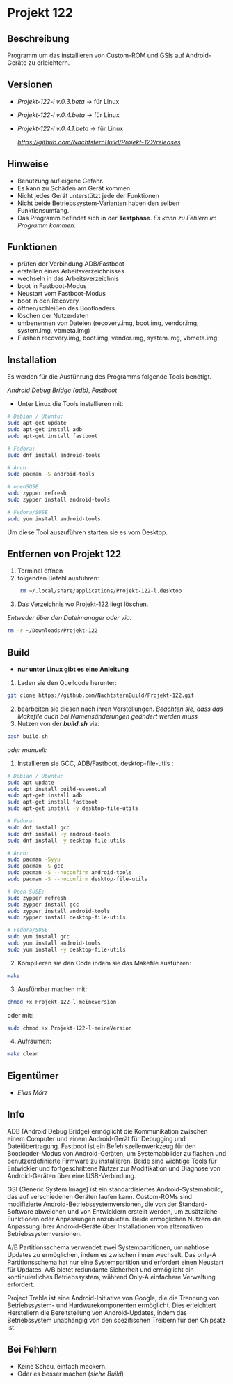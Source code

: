 # Projekt 122

## Beschreibung
Programm um das installieren von Custom-ROM und GSIs auf Android-Geräte zu erleichtern.

## Versionen
- *Projekt-122-l v.0.3.beta* → für Linux
- *Projekt-122-l v.0.4.beta* → für Linux
- *Projekt-122-l v.0.4.1.beta* → für Linux

  *<https://github.com/NachtsternBuild/Projekt-122/releases>*

## Hinweise
- Benutzung auf eigene Gefahr.
- Es kann zu Schäden am Gerät kommen.
- Nicht jedes Gerät unterstützt jede der Funktionen
- Nicht beide Betriebssystem-Varianten haben den selben Funktionsumfang.
- Das Programm befindet sich in der **Testphase**. *Es kann zu Fehlern im Programm kommen.*

## Funktionen
- prüfen der Verbindung ADB/Fastboot
- erstellen eines Arbeitsverzeichnisses
- wechseln in das Arbeitsverzeichnis
- boot in Fastboot-Modus
- Neustart vom Fastboot-Modus
- boot in den Recovery
- öffnen/schleißen des Bootloaders 
- löschen der Nutzerdaten
- umbenennen von Dateien (recovery.img, boot.img, vendor.img, system.img, vbmeta.img)
- Flashen recovery.img, boot.img, vendor.img, system.img, vbmeta.img

## Installation
Es werden für die Ausführung des Programms folgende Tools benötigt. 

*Android Debug Bridge (adb)*, *Fastboot*

- Unter Linux die Tools installieren mit:
```sh
# Debian / Ubuntu:
sudo apt-get update
sudo apt-get install adb
sudo apt-get install fastboot
```
```sh
# Fedora: 
sudo dnf install android-tools
```
```sh
# Arch:
sudo pacman -S android-tools
```
```sh
# openSUSE:
sudo zypper refresh
sudo zypper install android-tools
```
```sh
# Fedora/SUSE
sudo yum install android-tools
```
 Um diese Tool auszuführen starten sie es vom Desktop.

## Entfernen von Projekt 122
1. Terminal öffnen
2. folgenden Befehl ausführen:
```sh
    rm ~/.local/share/applications/Projekt-122-l.desktop
```
3. Das Verzeichnis wo Projekt-122 liegt löschen.

*Entweder über den Dateimanager oder via:*
```sh
rm -r ~/Downloads/Projekt-122
```

## Build

- **nur unter Linux gibt es eine Anleitung**

1. Laden sie den Quellcode herunter:
```sh
git clone https://github.com/NachtsternBuild/Projekt-122.git
```
2. bearbeiten sie diesen nach ihren Vorstellungen. *Beachten sie, dass das Makefile auch bei Namensänderungen geändert werden muss*
3. Nutzen von der ***build.sh*** via:
```sh
bash build.sh
```

*oder manuell:*

1. Installieren sie GCC, ADB/Fastboot, desktop-file-utils :

```sh
# Debian / Ubuntu:
sudo apt update
sudo apt install build-essential
sudo apt-get install adb
sudo apt-get install fastboot
sudo apt-get install -y desktop-file-utils
```
```sh
# Fedora:
sudo dnf install gcc
sudo dnf install -y android-tools
sudo dnf install -y desktop-file-utils
```
```sh
# Arch:
sudo pacman -Syyu
sudo pacman -S gcc
sudo pacman -S --noconfirm android-tools
sudo pacman -S --noconfirm desktop-file-utils
```
```sh
# Open SUSE:
sudo zypper refresh
sudo zypper install gcc
sudo zypper install android-tools
sudo zypper install desktop-file-utils
```
```sh
# Fedora/SUSE
sudo yum install gcc
sudo yum install android-tools
sudo yum install -y desktop-file-utils
```

2. Kompilieren sie den Code indem sie das Makefile ausführen:
```sh
make
```
3. Ausführbar machen mit:
```sh
chmod +x Projekt-122-l-meineVersion
```
oder mit:
```sh
sudo chmod +x Projekt-122-l-meineVersion
```
4. Aufräumen:
```sh
make clean
```

## Eigentümer
- *Elias Mörz*
## Info
ADB (Android Debug Bridge) ermöglicht die Kommunikation zwischen einem Computer und einem Android-Gerät für Debugging und Dateiübertragung. Fastboot ist ein Befehlszeilenwerkzeug für den Bootloader-Modus von Android-Geräten, um Systemabbilder zu flashen und benutzerdefinierte Firmware zu installieren. Beide sind wichtige Tools für Entwickler und fortgeschrittene Nutzer zur Modifikation und Diagnose von Android-Geräten über eine USB-Verbindung. 

GSI (Generic System Image) ist ein standardisiertes Android-Systemabbild, das auf verschiedenen Geräten laufen kann. Custom-ROMs sind modifizierte Android-Betriebssystemversionen, die von der Standard-Software abweichen und von Entwicklern erstellt werden, um zusätzliche Funktionen oder Anpassungen anzubieten. Beide ermöglichen Nutzern die Anpassung ihrer Android-Geräte über Installationen von alternativen Betriebssystemversionen.

 A/B Partitionsschema verwendet zwei Systempartitionen, um nahtlose Updates zu ermöglichen, indem es zwischen ihnen wechselt. Das only-A Partitionsschema hat nur eine Systempartition und erfordert einen Neustart für Updates. A/B bietet redundante Sicherheit und ermöglicht ein kontinuierliches Betriebssystem, während Only-A einfachere Verwaltung erfordert. 

Project Treble ist eine Android-Initiative von Google, die die Trennung von Betriebssystem- und Hardwarekomponenten ermöglicht. Dies erleichtert Herstellern die Bereitstellung von Android-Updates, indem das Betriebssystem unabhängig von den spezifischen Treibern für den Chipsatz ist.

## Bei Fehlern
- Keine Scheu, einfach meckern. 
- Oder es besser machen (*siehe Build*) 
